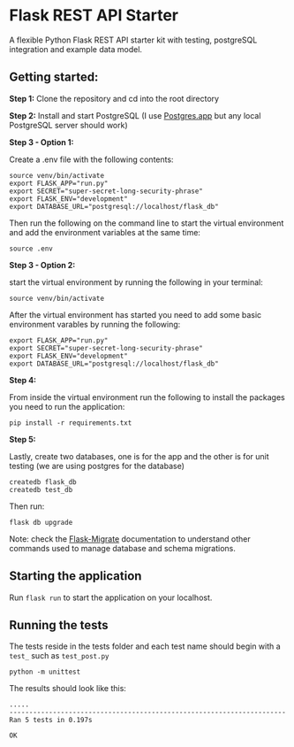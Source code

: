 # Flask REST API Starter

A flexible Python Flask REST API starter kit with testing, postgreSQL integration and example data model.

## Getting started:

**Step 1:** Clone the repository and cd into the root directory

**Step 2:** Install and start PostgreSQL (I use [Postgres.app](https://postgresapp.com/) but any local PostgreSQL server should work)

**Step 3 - Option 1:**

Create a .env file with the following contents:

```
source venv/bin/activate
export FLASK_APP="run.py"
export SECRET="super-secret-long-security-phrase"
export FLASK_ENV="development"
export DATABASE_URL="postgresql://localhost/flask_db"
```

Then run the following on the command line to start the virtual environment and add the environment variables at the same time:

```
source .env
```

**Step 3 - Option 2:**

start the virtual environment by running the following in your terminal:

```
source venv/bin/activate
```

After the virtual environment has started you need to add some basic environment varables by running the following:

```
export FLASK_APP="run.py"
export SECRET="super-secret-long-security-phrase"
export FLASK_ENV="development"
export DATABASE_URL="postgresql://localhost/flask_db"
```

**Step 4:**

From inside the virtual environment run the following to install the packages you need to run the application:

```
pip install -r requirements.txt
```

**Step 5:**

Lastly, create two databases, one is for the app and the other is for unit testing (we are using postgres for the database)

```
createdb flask_db
createdb test_db
```

Then run: 

```
flask db upgrade
```

Note: check the [Flask-Migrate](https://flask-migrate.readthedocs.io/en/latest/) documentation to understand other commands used to manage database and schema migrations.

## Starting the application

Run `flask run` to start the application on your localhost.

## Running the tests

The tests reside in the tests folder and each test name should begin with a `test_` such as `test_post.py`

```
python -m unittest
```

The results should look like this:

```
.....
----------------------------------------------------------------------
Ran 5 tests in 0.197s

OK
```